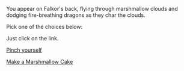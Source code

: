 You appear on Falkor's back, flying through marshmallow clouds
and dodging fire-breathing dragons as they char the clouds. 

Pick one of the choices below:

Just click on the link.

[Pinch yourself](../pinch/pinch.md)

[Make a Marshmallow Cake](https://www.youtube.com/watch?v=3l1SY3QREv4)
